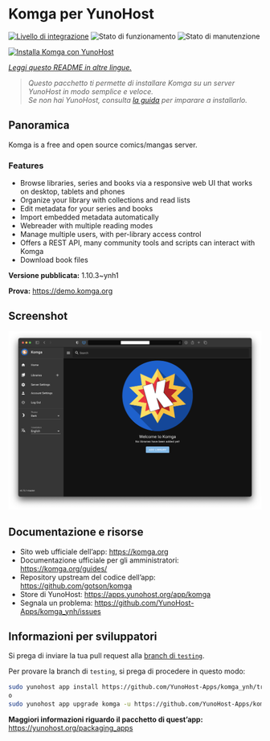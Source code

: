 <!--
N.B.: Questo README è stato automaticamente generato da <https://github.com/YunoHost/apps/tree/master/tools/readme_generator>
NON DEVE essere modificato manualmente.
-->

# Komga per YunoHost

[![Livello di integrazione](https://dash.yunohost.org/integration/komga.svg)](https://dash.yunohost.org/appci/app/komga) ![Stato di funzionamento](https://ci-apps.yunohost.org/ci/badges/komga.status.svg) ![Stato di manutenzione](https://ci-apps.yunohost.org/ci/badges/komga.maintain.svg)

[![Installa Komga con YunoHost](https://install-app.yunohost.org/install-with-yunohost.svg)](https://install-app.yunohost.org/?app=komga)

*[Leggi questo README in altre lingue.](./ALL_README.md)*

> *Questo pacchetto ti permette di installare Komga su un server YunoHost in modo semplice e veloce.*  
> *Se non hai YunoHost, consulta [la guida](https://yunohost.org/install) per imparare a installarlo.*

## Panoramica

Komga is a free and open source comics/mangas server.

### Features

- Browse libraries, series and books via a responsive web UI that works on desktop, tablets and phones
- Organize your library with collections and read lists
- Edit metadata for your series and books
- Import embedded metadata automatically
- Webreader with multiple reading modes
- Manage multiple users, with per-library access control
- Offers a REST API, many community tools and scripts can interact with Komga
- Download book files


**Versione pubblicata:** 1.10.3~ynh1

**Prova:** <https://demo.komga.org>

## Screenshot

![Screenshot di Komga](./doc/screenshots/home.png)

## Documentazione e risorse

- Sito web ufficiale dell’app: <https://komga.org>
- Documentazione ufficiale per gli amministratori: <https://komga.org/guides/>
- Repository upstream del codice dell’app: <https://github.com/gotson/komga>
- Store di YunoHost: <https://apps.yunohost.org/app/komga>
- Segnala un problema: <https://github.com/YunoHost-Apps/komga_ynh/issues>

## Informazioni per sviluppatori

Si prega di inviare la tua pull request alla [branch di `testing`](https://github.com/YunoHost-Apps/komga_ynh/tree/testing).

Per provare la branch di `testing`, si prega di procedere in questo modo:

```bash
sudo yunohost app install https://github.com/YunoHost-Apps/komga_ynh/tree/testing --debug
o
sudo yunohost app upgrade komga -u https://github.com/YunoHost-Apps/komga_ynh/tree/testing --debug
```

**Maggiori informazioni riguardo il pacchetto di quest’app:** <https://yunohost.org/packaging_apps>
